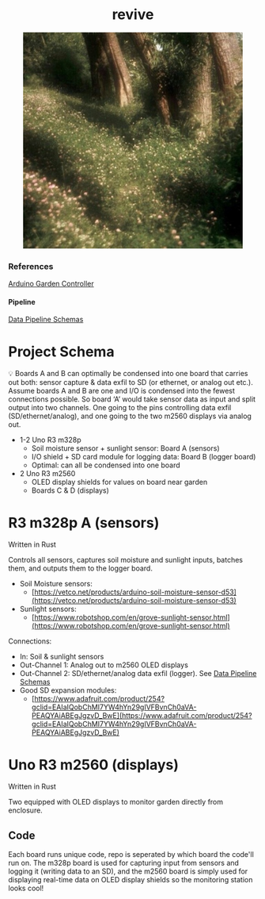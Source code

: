 
<h1 align="center">
    revive
</h1>

<div align="center">
    <img src="/doc/img/nymph.jpeg" width="444" />
</div>

### References

[Arduino Garden Controller](https://practical.engineering/blog/2016/1/20/arduino-garden-controller)

#### Pipeline

[Data Pipeline Schemas](https://github.com/ethgallucci/garduino-rs/blob/main/doc/PIPELINES.md)

# Project Schema
<aside>
💡 Boards A and B can optimally be condensed into one board that carries out both: sensor capture & data exfil to SD (or ethernet, or analog out etc.). Assume boards A and B are one and I/O is condensed into the fewest connections possible. So board ‘A’ would take sensor data as input and split output into two channels. One going to the pins controlling data exfil (SD/ethernet/analog), and one going to the two m2560 displays via analog out.

</aside>

- 1-2 Uno R3 m328p
    - Soil moisture sensor + sunlight sensor: Board A (sensors)
    - I/O shield + SD card module for logging data: Board B (logger board)
    - Optimal: can all be condensed into one board
- 2 Uno R3 m2560
    - OLED display shields for values on board near garden
    - Boards C & D (displays)

# R3 m328p A (sensors)

Written in Rust

Controls all sensors, captures soil moisture and sunlight inputs, batches them, and outputs them to the logger board. 

- Soil Moisture sensors:
    - [https://vetco.net/products/arduino-soil-moisture-sensor-d53](https://vetco.net/products/arduino-soil-moisture-sensor-d53)
- Sunlight sensors:
    - [https://www.robotshop.com/en/grove-sunlight-sensor.html](https://www.robotshop.com/en/grove-sunlight-sensor.html)

Connections:

- In: Soil & sunlight sensors
- Out-Channel 1: Analog out to m2560 OLED displays
- Out-Channel 2: SD/ethernet/analog data exfil (logger). See [Data Pipeline Schemas](Garden%201d7ed/Data%20Pipel%20df07a.md)
- Good SD expansion modules:
    - [https://www.adafruit.com/product/254?gclid=EAIaIQobChMI7YW4hYn29gIVFBvnCh0aVA-PEAQYAiABEgJgzvD_BwE](https://www.adafruit.com/product/254?gclid=EAIaIQobChMI7YW4hYn29gIVFBvnCh0aVA-PEAQYAiABEgJgzvD_BwE)

# Uno R3 m2560 (displays)

Written in Rust

Two equipped with OLED displays to monitor garden directly from enclosure.

## Code
Each board runs unique code, repo is seperated by which board the code'll run on.
The m328p board is used for capturing input from sensors and logging it (writing data to an SD), and the 
m2560 board is simply used for displaying real-time data on OLED display shields so the monitoring station looks cool!
